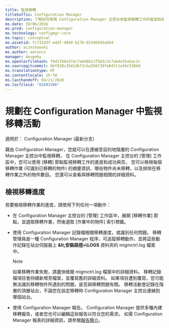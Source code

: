 ```yaml
---
title: 監視移轉
titleSuffix: Configuration Manager
description: 了解如何使用 Configuration Manager 主控台來監視移轉工作的進度和成功與否。
ms.date: 10/06/2016
ms.prod: configuration-manager
ms.technology: configmgr-core
ms.topic: conceptual
ms.assetid: fc731d3f-edd7-4049-b17b-653d6693a564
author: aczechowski
ms.author: aaroncz
manager: dougeby
ms.openlocfilehash: f9d1766a374c7abd8b13f503c3c7a64e35a5ac2c
ms.sourcegitcommit: bbf820c35414bf2cba356f30fe047c1a34c5384d
ms.translationtype: HT
ms.contentlocale: zh-TW
ms.lasthandoff: 04/21/2020
ms.locfileid: "81693396"
---
```

# <a name="planning-to-monitor-migration-activity-in-configuration-manager"></a>規劃在 Configuration Manager 中監視移轉活動

適用於：  Configuration Manager (最新分支)

藉由 Configuration Manager，您就可以在連線至目的地階層的 Configuration Manager 主控台中監視移轉。 在 Configuration Manager 主控台的 [管理]  工作區中，您可以使用 [移轉]  節點監視移轉工作的進度和成功與否。 您可以檢視每個移轉作業 (可識別已移轉的物件) 的摘要資訊、哪些物件尚未移轉，以及排除在移轉作業之外的物件數目。 您還可以查看與移轉問題相關的詳細資料。  

## <a name="view-migration-progress"></a>檢視移轉進度  
 若要檢視移轉作業的進度，請使用下列任何一項動作：  

-   在 Configuration Manager 主控台的 [管理]  工作區中，展開 [移轉作業]  節點，並選取移轉作業，然後選取 [作業中的物件]  索引標籤。  

-   使用 Configuration Manager 記錄檔檢閱移轉進度，或識別任何問題。 移轉管理員是一種 Configuration Manager 程序，可追蹤移轉動作，並將這些動作記錄在站台伺服器上 **\&lt;安裝路徑\>\\LOGS** 資料夾的 migmctrl.log 檔案中。  

    > [!NOTE]  
    >  如果移轉作業失敗，請盡快檢閱 migmctrl.log 檔案中的詳細資料。 移轉記錄檔項目會持續新增至檔案，並覆寫舊的詳細資料。 如果項目遭到覆寫，您可能無法識別移轉物件所遇到的問題，是否與移轉問題有關。 移轉活動會記錄在階層的頂層站台，不論您在設定移轉時 Configuration Manager 主控台連線到哪個站台。  

-   使用 Configuration Manager 報告。 Configuration Manager 提供多種內建移轉報告，或者您也可以編輯這些報告以符合您的需求。 如需 Configuration Manager 報表的詳細資訊，請參閱[報告簡介](../servers/manage/introduction-to-reporting.md)。  
